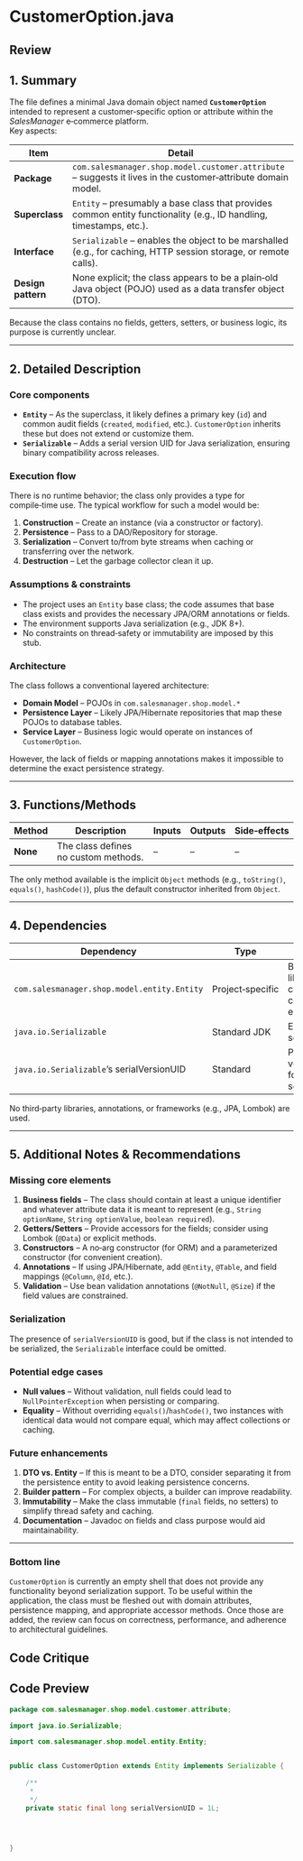 # CustomerOption.java

## Review

## 1. Summary
The file defines a minimal Java domain object named **`CustomerOption`** intended to represent a customer‑specific option or attribute within the *SalesManager* e‑commerce platform.  
Key aspects:

| Item | Detail |
|------|--------|
| **Package** | `com.salesmanager.shop.model.customer.attribute` – suggests it lives in the customer‑attribute domain model. |
| **Superclass** | `Entity` – presumably a base class that provides common entity functionality (e.g., ID handling, timestamps, etc.). |
| **Interface** | `Serializable` – enables the object to be marshalled (e.g., for caching, HTTP session storage, or remote calls). |
| **Design pattern** | None explicit; the class appears to be a plain‑old Java object (POJO) used as a data transfer object (DTO). |

Because the class contains no fields, getters, setters, or business logic, its purpose is currently unclear.

---

## 2. Detailed Description
### Core components
* **`Entity`** – As the superclass, it likely defines a primary key (`id`) and common audit fields (`created`, `modified`, etc.). `CustomerOption` inherits these but does not extend or customize them.  
* **`Serializable`** – Adds a serial version UID for Java serialization, ensuring binary compatibility across releases.

### Execution flow
There is no runtime behavior; the class only provides a type for compile‑time use. The typical workflow for such a model would be:
1. **Construction** – Create an instance (via a constructor or factory).  
2. **Persistence** – Pass to a DAO/Repository for storage.  
3. **Serialization** – Convert to/from byte streams when caching or transferring over the network.  
4. **Destruction** – Let the garbage collector clean it up.

### Assumptions & constraints
* The project uses an `Entity` base class; the code assumes that base class exists and provides the necessary JPA/ORM annotations or fields.  
* The environment supports Java serialization (e.g., JDK 8+).  
* No constraints on thread‑safety or immutability are imposed by this stub.

### Architecture
The class follows a conventional layered architecture:
* **Domain Model** – POJOs in `com.salesmanager.shop.model.*`  
* **Persistence Layer** – Likely JPA/Hibernate repositories that map these POJOs to database tables.  
* **Service Layer** – Business logic would operate on instances of `CustomerOption`.  

However, the lack of fields or mapping annotations makes it impossible to determine the exact persistence strategy.

---

## 3. Functions/Methods
| Method | Description | Inputs | Outputs | Side‑effects |
|--------|-------------|--------|---------|--------------|
| **None** | The class defines no custom methods. | – | – | – |

The only method available is the implicit `Object` methods (e.g., `toString()`, `equals()`, `hashCode()`), plus the default constructor inherited from `Object`.

---

## 4. Dependencies
| Dependency | Type | Notes |
|------------|------|-------|
| `com.salesmanager.shop.model.entity.Entity` | Project‑specific | Base class – likely contains common entity fields. |
| `java.io.Serializable` | Standard JDK | Enables serialization. |
| `java.io.Serializable`’s serialVersionUID | Standard | Provides versioning for serialization. |

No third‑party libraries, annotations, or frameworks (e.g., JPA, Lombok) are used.

---

## 5. Additional Notes & Recommendations
### Missing core elements
1. **Business fields** – The class should contain at least a unique identifier and whatever attribute data it is meant to represent (e.g., `String optionName`, `String optionValue`, `boolean required`).  
2. **Getters/Setters** – Provide accessors for the fields; consider using Lombok (`@Data`) or explicit methods.  
3. **Constructors** – A no‑arg constructor (for ORM) and a parameterized constructor (for convenient creation).  
4. **Annotations** – If using JPA/Hibernate, add `@Entity`, `@Table`, and field mappings (`@Column`, `@Id`, etc.).  
5. **Validation** – Use bean validation annotations (`@NotNull`, `@Size`) if the field values are constrained.  

### Serialization
The presence of `serialVersionUID` is good, but if the class is not intended to be serialized, the `Serializable` interface could be omitted.

### Potential edge cases
* **Null values** – Without validation, null fields could lead to `NullPointerException` when persisting or comparing.  
* **Equality** – Without overriding `equals()`/`hashCode()`, two instances with identical data would not compare equal, which may affect collections or caching.  

### Future enhancements
1. **DTO vs. Entity** – If this is meant to be a DTO, consider separating it from the persistence entity to avoid leaking persistence concerns.  
2. **Builder pattern** – For complex objects, a builder can improve readability.  
3. **Immutability** – Make the class immutable (`final` fields, no setters) to simplify thread safety and caching.  
4. **Documentation** – Javadoc on fields and class purpose would aid maintainability.  

---

### Bottom line
`CustomerOption` is currently an empty shell that does not provide any functionality beyond serialization support. To be useful within the application, the class must be fleshed out with domain attributes, persistence mapping, and appropriate accessor methods. Once those are added, the review can focus on correctness, performance, and adherence to architectural guidelines.

## Code Critique



## Code Preview

```java
package com.salesmanager.shop.model.customer.attribute;

import java.io.Serializable;

import com.salesmanager.shop.model.entity.Entity;


public class CustomerOption extends Entity implements Serializable {
	
	/**
	 * 
	 */
	private static final long serialVersionUID = 1L;




}



```
